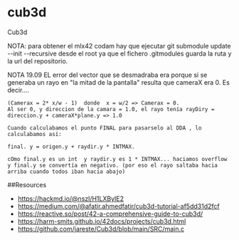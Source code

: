 # cub3d
Cub3d


NOTA: para obtener el mlx42 codam hay que ejecutar 
git submodule update --init --recursive
desde el root ya que el fichero .gitmodules guarda la ruta y la url del repositorio.

NOTA 19.09
	EL error del vector que se desmadraba era porque si se generaba un rayo en "la mitad de la pantalla" resulta que cameraX era 0.
	Es decir....

	(Camerax = 2* x/w - 1)  donde  x = w/2 => Camerax = 0.
	Al ser 0, y direccion de la camara = 1.0, el rayo tenía rayDiry = direccion.y + cameraX*plane.y => 1.0

	Cuando calculabamos el punto FINAL para pasarselo al DDA , lo calculabamos así:

	final. y = origen.y + raydir.y * INTMAX. 

	cOmo final.y es un int  y raydir.y es 1 * INTMAX... haciamos overflow y final.y se convertía en negativo. (por eso el rayo saltaba hacia arriba cuando todos iban hacia abajo) 

##Resources

- https://hackmd.io/@nszl/H1LXByIE2
- https://medium.com/@afatir.ahmedfatir/cub3d-tutorial-af5dd31d2fcf
- https://reactive.so/post/42-a-comprehensive-guide-to-cub3d/
- https://harm-smits.github.io/42docs/projects/cub3d.html
- https://github.com/jareste/Cub3d/blob/main/SRC/main.c

